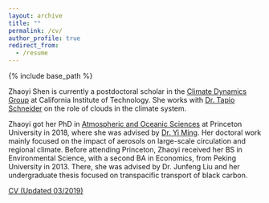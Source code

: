 ```yaml
---
layout: archive
title: ""
permalink: /cv/
author_profile: true
redirect_from:
  - /resume
---
```


{% include base_path %}

Zhaoyi Shen is currently a postdoctoral scholar in the [<u>Climate Dynamics Group</u>](https://climate-dynamics.org/) at California Institute of Technology. She works with [<u>Dr. Tapio Schneider</u>](https://climate-dynamics.org/people/tapio-schneider/) on the role of clouds in the climate system.

Zhaoyi got her PhD in [<u>Atmospheric and Oceanic Sciences</u>](https://aos.princeton.edu/) at Princeton University in 2018, where she was advised by [<u>Dr. Yi Ming</u>](https://www.gfdl.noaa.gov/yi-ming-homepage/). Her doctoral work mainly focused on the impact of aerosols on large-scale circulation and regional climate. Before attending Princeton, Zhaoyi received her BS in Environmental Science, with a second BA in Economics, from Peking University in 2013. There, she was advised by Dr. Junfeng Liu and her undergraduate thesis focused on transpacific transport of black carbon.

[<u>CV (Updated 03/2019)</u>](http://szy21.github.io/files/cv_zs.pdf)

<!--Education-->
<!--======-->
<!--* Ph.D in Atmospheric and Oceanic Science, Princeton University, 2018-->
  
  
